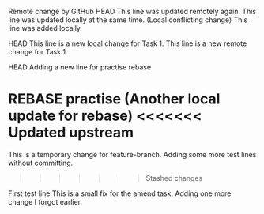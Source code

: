 Remote change by GitHub
HEAD
This line was updated remotely again.
This line was updated locally at the same time.
(Local conflicting change)
This line was added locally.

HEAD
This line is a new local change for Task 1.
This line is a new remote change for Task 1.

HEAD
Adding a new line for practise rebase

REBASE practise
(Another local update for rebase)
<<<<<<< Updated upstream
=======

This is a temporary change for feature-branch.
Adding some more test lines without committing.
>>>>>>> Stashed changes

First test line
This is a small fix for the amend task.
Adding one more change I forgot earlier.
